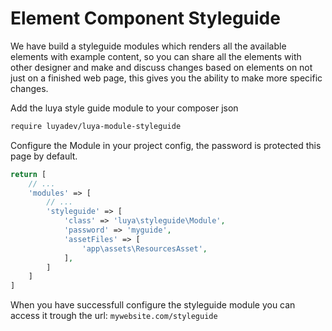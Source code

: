 # Element Component Styleguide

We have build a styleguide modules which renders all the available elements with example content, so you can share all the elements with other designer and make and discuss changes based on elements on not just on a finished web page, this gives you the ability to make more specific changes.

Add the luya style guide module to your composer json

```sh
require luyadev/luya-module-styleguide
```

Configure the Module in your project config, the password is protected this page by default.

```php
return [
    // ...
    'modules' => [
        // ...
        'styleguide' => [
            'class' => 'luya\styleguide\Module',
            'password' => 'myguide',
            'assetFiles' => [
                'app\assets\ResourcesAsset',
            ],
        ]
    ]
]
```

When you have successfull configure the styleguide module you can access it trough the url: `mywebsite.com/styleguide`
